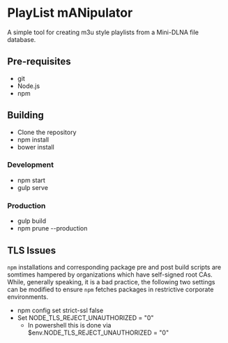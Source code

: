 # PlayList mANipulator

A simple tool for creating m3u style playlists from a Mini-DLNA file database.

## Pre-requisites
- git
- Node.js
- npm

## Building
- Clone the repository
- npm install
- bower install

### Development
- npm start
- gulp serve

### Production
- gulp build
- npm prune --production

## TLS Issues
`npm` installations and corresponding package pre and post build scripts are
somtimes hampered by organizations which have self-signed root CAs. While,
generally speaking, it is a bad practice, the following two settings can be
modified to ensure `npm` fetches packages in restrictive corporate
environments.

- npm config set strict-ssl false
- Set NODE_TLS_REJECT_UNAUTHORIZED = "0"
    - In powershell this is done via $env.NODE_TLS_REJECT_UNAUTHORIZED = "0"
